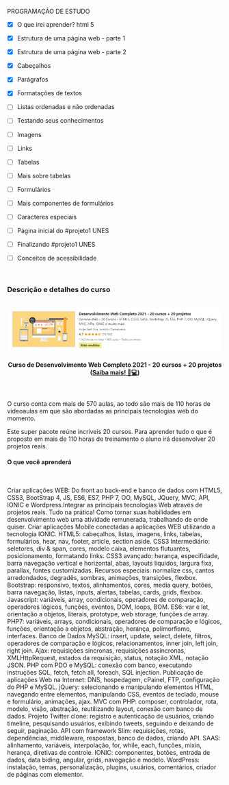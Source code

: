 PROGRAMAÇÂO DE ESTUDO

- [x] O que irei aprender? html 5

- [x] Estrutura de uma página web - parte 1

- [x] Estrutura de uma página web - parte 2

- [x] Cabeçalhos

- [x] Parágrafos

- [x] Formatações de textos

- [ ] Listas ordenadas e não ordenadas

- [ ] Testando seus conhecimentos

- [ ] Imagens

- [ ] Links

- [ ] Tabelas

- [ ] Mais sobre tabelas

- [ ] Formulários

- [ ] Mais componentes de formulários

- [ ] Caracteres especiais

- [ ] Página inicial do #projeto1 UNES

- [ ] Finalizando #projeto1 UNES

- [ ] Conceitos de acessibilidade

<br>

<h3>Descrição e detalhes do curso</h3>

<br>

<div>
    <img src="project-assets/photo-curso.png" alt="foto do curso" title="Desenvolvimento Web Completo 2021 - 20 cursos + 20 projetos">
    <h4 align=center>Curso de Desenvolvimento Web Completo 2021 - 20 cursos + 20 projetos (<a href="https://www.udemy.com/share/101WqG3@Jx8ltkszlbFN0xkIPD8yWK3EggZ6fZKPI6cGhDY61f5HsCdDB2LI6rRyIo64Iysf/">Saiba mais! 🚀💻</a>)</h4><br>
    <p>O curso conta com mais de 570 aulas, ao todo são mais de 110 horas de videoaulas em que são abordadas as principais tecnologias web do momento.</p>
    <p>Este super pacote reúne incríveis 20 cursos. Para aprender tudo o que é proposto em mais de 110 horas de treinamento o aluno irá desenvolver 20 projetos reais.</p>
    <h4>O que você aprenderá</h4><br>
    <p>Criar aplicações WEB: Do front ao back-end e banco de dados com HTML5, CSS3, BootStrap 4, JS, ES6, ES7, PHP 7, OO, MySQL, JQuery, MVC, API, IONIC e Wordpress.Integrar as principais tecnologias Web através de projetos reais. Tudo na prática! Como tornar suas habilidades em desenvolvimento web uma atividade remunerada, trabalhando de onde quiser. Criar aplicações Mobile conectadas a aplicações WEB utilizando a tecnologia IONIC. HTML5: cabeçalhos, listas, imagens, links, tabelas, formulários, hear, nav, footer, article, section aside. CSS3 Intermediário: seletores, div & span, cores, modelo caixa, elementos flutuantes, posicionamento, formatando links. CSS3 avançado: herança, especifidade, barra navegação vertical e horizontal, abas, layouts líquidos, largura fixa, parallax, fontes customizadas. Recursos especiais: normalize css, cantos arredondados, degradês, sombras, animações, transições, flexbox.
Bootstrap: responsivo, textos, alinhamentos, cores, media query, botões, barra navegação, listas, inputs, alertas, tabelas, cards, grids, flexbox. Javascript: variáveis, array, condicionais, operadores de comparação, operadores lógicos, funções, eventos, DOM, loops, BOM. ES6: var e let, orientação a objetos, literais, prototype, web storage, funções de array. PHP7: variáveis, arrays, condicionais, operadores de comparação e lógicos, funções, orientação a objetos, abstração, herança, polimorfismo, interfaces. Banco de Dados MySQL: insert, update, select, delete, filtros, operadores de comparação e lógicos, relacionamentos, inner join, left join, right join. Ajax: requisições síncronas, requisições assíncronas, XMLHttpRequest, estados da requisição, status, notação XML, notação JSON.
PHP com PDO e MySQL: conexão com banco, executando instruções SQL, fetch, fetch all, foreach, SQL injection. Publicação de aplicações Web na Internet: DNS, hospedagem, cPainel, FTP, configuração do PHP e MySQL. jQuery: selecionando e manipulando elementos HTML, navegando entre elementos, manipulando CSS, eventos de teclado, mouse e formulário, animações, ajax. MVC com PHP: composer, controlador, rota, modelo, visão, abstração, reutilizando layout, conexão com banco de dados.
Projeto Twitter clone: registro e autenticação de usuários, criando timeline, pesquisando usuários, exibindo tweets, seguindo e deixando de seguir, paginação.
API com framework Slim: requisições, rotas, dependências, middleware, respostas, banco de dados, criando API. SAAS: alinhamento, variáveis, interpolação, for, while, each, funções, mixin, herança, diretivas de controle. IONIC: componentes, botões, entrada de dados, data biding, angular, grids, navegação e modelo.
WordPress: instalação, temas, personalização, plugins, usuários, comentários, criador de páginas com elementor.</p>

</div>